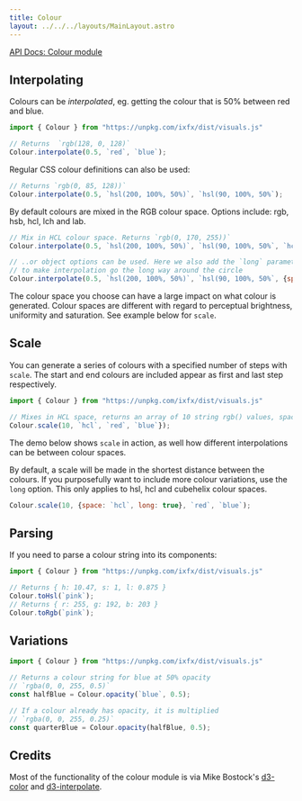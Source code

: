 ```yaml
---
title: Colour
layout: ../../../layouts/MainLayout.astro
---
```


[API Docs: Colour module](https://clinth.github.io/ixfx/modules/Visual.Colour.html)

<script type="module" hoist>
import '/src/loader';
import '/src/components/types/colour/ColourScaleElement';
</script>


## Interpolating

Colours can be _interpolated_, eg. getting the colour that is 50% between red and blue.

```js
import { Colour } from "https://unpkg.com/ixfx/dist/visuals.js"

// Returns  `rgb(128, 0, 128)`
Colour.interpolate(0.5, `red`, `blue`);
```

Regular CSS colour definitions can also be used:

```js
// Returns `rgb(0, 85, 128))`
Colour.interpolate(0.5, `hsl(200, 100%, 50%)`, `hsl(90, 100%, 50%`);
```

By default colours are mixed in the RGB colour space. Options include: rgb, hsb, hcl, lch and lab.

```js
// Mix in HCL colour space. Returns `rgb(0, 170, 255))`
Colour.interpolate(0.5, `hsl(200, 100%, 50%)`, `hsl(90, 100%, 50%`, `hcl`);

// ..or object options can be used. Here we also add the `long` parameter
// to make interpolation go the long way around the circle
Colour.interpolate(0.5, `hsl(200, 100%, 50%)`, `hsl(90, 100%, 50%`, {space: `hcl`, long: true} );
```

The colour space you choose can have a large impact on what colour is generated. Colour spaces are different with regard to perceptual brightness, uniformity and saturation. See example below for `scale`.

## Scale

You can generate a series of colours with a specified number of steps with `scale`. The start and end colours are included appear as first and last step respectively.

```js
import { Colour } from "https://unpkg.com/ixfx/dist/visuals.js"

// Mixes in HCL space, returns an array of 10 string rgb() values, spaced between red and blue.
Colour.scale(10, `hcl`, `red`, `blue`});
```

The demo below shows `scale` in action, as well how different interpolations can be between colour spaces.

<div id="colourScale"></div>
<script type="module">
importEl(
  `colourScale`, 
  `colourscale-element`, {});
</script>

By default, a scale will be made in the shortest distance between the colours. If you purposefully want to include more colour variations, use the `long` option. This only applies to hsl, hcl and cubehelix colour spaces.

```js
Colour.scale(10, {space: `hcl`, long: true}, `red`, `blue`);
```

## Parsing

If you need to parse a colour string into its components:

```js
import { Colour } from "https://unpkg.com/ixfx/dist/visuals.js"

// Returns { h: 10.47, s: 1, l: 0.875 }
Colour.toHsl(`pink`);
// Returns { r: 255, g: 192, b: 203 }
Colour.toRgb(`pink`);
```

## Variations

```js
import { Colour } from "https://unpkg.com/ixfx/dist/visuals.js"

// Returns a colour string for blue at 50% opacity
// `rgba(0, 0, 255, 0.5)`
const halfBlue = Colour.opacity(`blue`, 0.5);

// If a colour already has opacity, it is multiplied
// `rgba(0, 0, 255, 0.25)`
const quarterBlue = Colour.opacity(halfBlue, 0.5);
```

## Credits

Most of the functionality of the colour module is via Mike Bostock's [d3-color](https://github.com/d3/d3-color) and [d3-interpolate](https://github.com/d3/d3-interpolate). 